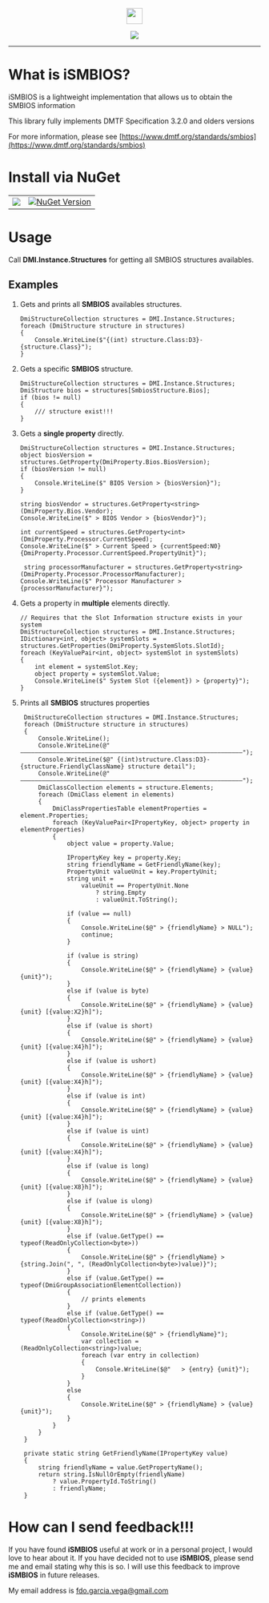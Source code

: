 ﻿<p align="center">
  <img src="https://cdn.rawgit.com/iAJTin/iSMBIOS/master/nuget/iSMBIOS.png"  
       height="32">
</p>
<p align="center">
  <a href="https://github.com/iAJTin/iSMBIOS">
    <img src="https://img.shields.io/badge/iTin-iSMBIOS-green.svg?style=flat"/>
  </a>
</p>

***

# What is iSMBIOS?
iSMBIOS is a lightweight implementation that allows us to obtain the SMBIOS information

This library fully implements DMTF Specification 3.2.0 and olders versions

For more information, please see [https://www.dmtf.org/standards/smbios](https://www.dmtf.org/standards/smbios)

# Install via NuGet

<table>
  <tr>
    <td>
      <a href="https://github.com/iAJTin/iSMBIOS/tree/master/src/iTin.Core.Hardware">
        <img src="https://img.shields.io/badge/-iSMBIOS-green.svg?style=flat"/>
      </a>
    </td>
    <td>
      <a href="https://www.nuget.org/packages/iSMBIOS/">
        <img alt="NuGet Version" 
             src="https://img.shields.io/nuget/v/iSMBIOS.svg" /> 
      </a>
    </td>  
  </tr>
</table>

# Usage

Call **DMI.Instance.Structures** for getting all SMBIOS structures availables.

## Examples

1. Gets and prints all **SMBIOS** availables structures.


       DmiStructureCollection structures = DMI.Instance.Structures;
       foreach (DmiStructure structure in structures)
       {
           Console.WriteLine($"{(int) structure.Class:D3}-{structure.Class}");
       }

2. Gets a specific **SMBIOS** structure.


       DmiStructureCollection structures = DMI.Instance.Structures;
       DmiStructure bios = structures[SmbiosStructure.Bios];
       if (bios != null)
       {
           /// structure exist!!!
       }

3. Gets a **single property** directly.


       DmiStructureCollection structures = DMI.Instance.Structures;
       object biosVersion = structures.GetProperty(DmiProperty.Bios.BiosVersion);
       if (biosVersion != null)
       {
           Console.WriteLine($" BIOS Version > {biosVersion}");
       }

       string biosVendor = structures.GetProperty<string>(DmiProperty.Bios.Vendor);
       Console.WriteLine($" > BIOS Vendor > {biosVendor}");

       int currentSpeed = structures.GetProperty<int>(DmiProperty.Processor.CurrentSpeed);
       Console.WriteLine($" > Current Speed > {currentSpeed:N0} {DmiProperty.Processor.CurrentSpeed.PropertyUnit}");

	    string processorManufacturer = structures.GetProperty<string>(DmiProperty.Processor.ProcessorManufacturer);
       Console.WriteLine($" Processor Manufacturer > {processorManufacturer}");

4. Gets a property in **multiple** elements directly.

       // Requires that the Slot Information structure exists in your system
       DmiStructureCollection structures = DMI.Instance.Structures;
       IDictionary<int, object> systemSlots = structures.GetProperties(DmiProperty.SystemSlots.SlotId);
       foreach (KeyValuePair<int, object> systemSlot in systemSlots)
       {
           int element = systemSlot.Key;
           object property = systemSlot.Value;
           Console.WriteLine($" System Slot ({element}) > {property}");
       }

5. Prints all **SMBIOS** structures properties

        DmiStructureCollection structures = DMI.Instance.Structures;      
        foreach (DmiStructure structure in structures)
        {
            Console.WriteLine();
            Console.WriteLine(@" ——————————————————————————————————————————————————————————————");
            Console.WriteLine($@" {(int)structure.Class:D3}-{structure.FriendlyClassName} structure detail");
            Console.WriteLine(@" ——————————————————————————————————————————————————————————————");
            DmiClassCollection elements = structure.Elements;
            foreach (DmiClass element in elements)
            {
                DmiClassPropertiesTable elementProperties = element.Properties;
                foreach (KeyValuePair<IPropertyKey, object> property in elementProperties)
                {
                    object value = property.Value;

                    IPropertyKey key = property.Key;
                    string friendlyName = GetFriendlyName(key);
                    PropertyUnit valueUnit = key.PropertyUnit;
                    string unit =
                        valueUnit == PropertyUnit.None
                            ? string.Empty
                            : valueUnit.ToString();

                    if (value == null)
                    {
                        Console.WriteLine($@" > {friendlyName} > NULL");
                        continue;
                    }

                    if (value is string)
                    {
                        Console.WriteLine($@" > {friendlyName} > {value} {unit}");
                    }
                    else if (value is byte)
                    {
                        Console.WriteLine($@" > {friendlyName} > {value} {unit} [{value:X2}h]");
                    }
                    else if (value is short)
                    {
                        Console.WriteLine($@" > {friendlyName} > {value} {unit} [{value:X4}h]");
                    }
                    else if (value is ushort)
                    {
                        Console.WriteLine($@" > {friendlyName} > {value} {unit} [{value:X4}h]");
                    }
                    else if (value is int)
                    {
                        Console.WriteLine($@" > {friendlyName} > {value} {unit} [{value:X4}h]");
                    }
                    else if (value is uint)
                    {
                        Console.WriteLine($@" > {friendlyName} > {value} {unit} [{value:X4}h]");
                    }
                    else if (value is long)
                    {
                        Console.WriteLine($@" > {friendlyName} > {value} {unit} [{value:X8}h]");
                    }
                    else if (value is ulong)
                    {
                        Console.WriteLine($@" > {friendlyName} > {value} {unit} [{value:X8}h]");
                    }
                    else if (value.GetType() == typeof(ReadOnlyCollection<byte>))
                    {
                        Console.WriteLine($@" > {friendlyName} > {string.Join(", ", (ReadOnlyCollection<byte>)value)}");
                    }
                    else if (value.GetType() == typeof(DmiGroupAssociationElementCollection))
                    {
                        // prints elements
                    }
                    else if (value.GetType() == typeof(ReadOnlyCollection<string>))
                    {
                        Console.WriteLine($@" > {friendlyName}");
                        var collection = (ReadOnlyCollection<string>)value;
                        foreach (var entry in collection)
                        {
                            Console.WriteLine($@"   > {entry} {unit}");
                        }
                    }
                    else
                    {
                        Console.WriteLine($@" > {friendlyName} > {value} {unit}");
                    }
                }
            }
        }

        private static string GetFriendlyName(IPropertyKey value)
        {
            string friendlyName = value.GetPropertyName();
            return string.IsNullOrEmpty(friendlyName)
                ? value.PropertyId.ToString()
                : friendlyName;
        }

# How can I send feedback!!!

If you have found **iSMBIOS** useful at work or in a personal project, I would love to hear about it. If you have decided not to use **iSMBIOS**, please send me and email stating why this is so. I will use this feedback to improve **iSMBIOS** in future releases.

My email address is fdo.garcia.vega@gmail.com
